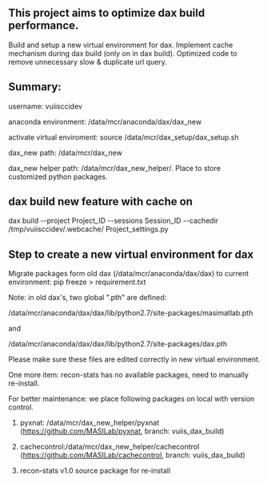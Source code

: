 This project aims to optimize dax build performance.
------------------

Build and setup a new virtual environment for dax. Implement cache mechanism during dax build (only on in dax build). Optimized code to remove unnecessary slow & duplicate url query. 

Summary:
------------
username: vuiisccidev

anaconda environment: /data/mcr/anaconda/dax/dax_new

activate virtual enviroment: source /data/mcr/dax_setup/dax_setup.sh

dax_new path: /data/mcr/dax_new

dax_new helper path: /data/mcr/dax_new_helper/. Place to store customized python packages. 

dax build new feature with cache on
------
dax build --project Project_ID --sessions Session_ID --cachedir /tmp/vuiisccidev/.webcache/ Project_settings.py

Step to create a new virtual environment for dax
--------

Migrate packages form old dax (/data/mcr/anaconda/dax/dax) to current environment: pip freeze > requirement.txt

Note: in old dax's, two global ".pth" are defined:

/data/mcr/anaconda/dax/dax/lib/python2.7/site-packages/masimatlab.pth

and

/data/mcr/anaconda/dax/dax/lib/python2.7/site-packages/dax.pth

Please make sure these files are edited correctly in new virtual environment. 

One more item: recon-stats has no available packages, need to manually re-install. 
  

For better maintenance: we place following packages on local with version control.

1. pyxnat: /data/mcr/dax_new_helper/pyxnat (https://github.com/MASILab/pyxnat, branch: vuiis_dax_build)

2. cachecontrol:/data/mcr/dax_new_helper/cachecontrol (https://github.com/MASILab/cachecontrol, branch: vuiis_dax_build)

3. recon-stats v1.0 source package for re-install

